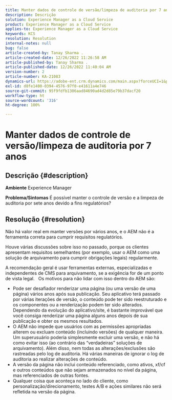 ```yaml
---
title: Manter dados de controle de versão/limpeza de auditoria por 7 anos
description: Descrição
solution: Experience Manager as a Cloud Service
product: Experience Manager as a Cloud Service
applies-to: Experience Manager as a Cloud Service
keywords: KCS
resolution: Resolution
internal-notes: null
bug: false
article-created-by: Tanay Sharma .
article-created-date: 12/26/2022 11:26:58 AM
article-published-by: Tanay Sharma .
article-published-date: 12/26/2022 11:40:04 AM
version-number: 2
article-number: KA-21083
dynamics-url: https://adobe-ent.crm.dynamics.com/main.aspx?forceUCI=1&pagetype=entityrecord&etn=knowledgearticle&id=beedc534-1085-ed11-81ac-6045bd006239
exl-id: d8fe1400-0394-4576-97f0-e41611a4e746
source-git-commit: 95f9fdfb1306aad84690ad4d2d85e79b37dacf20
workflow-type: ht
source-wordcount: '316'
ht-degree: 100%

---
```


# Manter dados de controle de versão/limpeza de auditoria por 7 anos

## Descrição {#description}

<b>Ambiente</b>
Experience Manager


<b>Problema/Sintomas</b>
É possível manter o controle de versão e a limpeza de auditoria por sete anos devido a fins regulatórios?


## Resolução {#resolution}


Não há valor real em manter versões por vários anos, e o AEM não é a ferramenta correta para cumprir requisitos regulatórios.

Houve várias discussões sobre isso no passado, porque os clientes apresentam requisitos semelhantes (por exemplo, usar o AEM como uma solução de arquivamento para cumprir obrigações legais) regularmente.

A recomendação geral é usar ferramentas externas, especializadas e independentes de CMS para arquivamento, se a exigência for de um ponto de vista legal.
 
Os motivos para não lidar com isso dentro do AEM são:

- Pode ser desafiador renderizar uma página (ou uma versão de uma página) vários anos após sua publicação. Seu aplicativo terá passado por várias iterações de versão, o conteúdo pode ter sido reestruturado e os componentes ou a renderização podem ter sido alterados. Dependendo da evolução do aplicativo/site, é bastante improvável que você consiga renderizar uma página alguns anos depois de sua publicação e obter os mesmos resultados.
- O AEM não impede que usuários com as permissões apropriadas alterem ou excluam conteúdo (incluindo versões) de qualquer maneira. Um superusuário poderia simplesmente excluir uma versão, e não há como evitar isso (ao contrário das “verdadeiras” soluções de arquivamento). Além disso, nem todas as alterações/exclusões são rastreadas pelo log de auditoria. Há várias maneiras de ignorar o log de auditoria ao realizar alterações de conteúdo.
- A versão da página não inclui conteúdo referenciado, como ativos, xf/cf e outros conteúdos que não sejam armazenados no nível da página, mas referenciados de outras fontes.
- Qualquer coisa que aconteça no lado do cliente, como personalização/direcionamento, testes A/B e ações similares não será refletida na versão da página.
